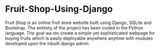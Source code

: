 # Fruit-Shop-Using-Django
Fruit Shop is an online fruit store website built using Django, SQLite and Bootstrap. The entirety of the project has been coded in the Python language. The goal wa sto create a simple yet sophisticated webpage for buying fruits which is easily deployable anywhere anytime with modules developed upon the inbuilt django admin.

